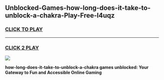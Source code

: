 
## Unblocked-Games-how-long-does-it-take-to-unblock-a-chakra-Play-Free-l4uqz
<h3>
<a href="https://premium76.site?title=how-long-does-it-take-to-unblock-a-chakra&ref=12A">CLICK TO PLAY</a></h3>
<hr>

<h3>
<a href="https://premium76.site?title=how-long-does-it-take-to-unblock-a-chakra&ref=12A">CLICK 2 PLAY</a>
  
</h3>

<a href="https://premium76.site?title=how-long-does-it-take-to-unblock-a-chakra&ref=12A"><img src="https://clearcache.store/games.png"></a>


**how-long-does-it-take-to-unblock-a-chakra games unblocked: Your Gateway to Fun and Accessible Online Gaming**
